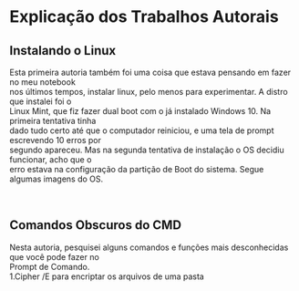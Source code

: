 <h1>Explicação dos Trabalhos Autorais</h1>
<h2>Instalando o Linux</h2>
<p>Esta primeira autoria também foi uma coisa que estava pensando em fazer no meu notebook<br>nos últimos tempos, instalar linux, pelo menos para experimentar. A distro que instalei foi o<br>Linux Mint, que fiz fazer dual boot com o já instalado Windows 10. Na primeira tentativa tinha<br>dado tudo certo até que o computador reiniciou, e uma tela de prompt escrevendo 10 erros por<br>segundo apareceu. Mas na segunda tentativa de instalação o OS decidiu funcionar, acho que o<br>erro estava na configuração da partição de Boot do sistema. Segue algumas imagens do OS.</p><br>
<h2>Comandos Obscuros do CMD</h2>
<p>Nesta autoria, pesquisei alguns comandos e funções mais desconhecidas que você pode fazer no<br>Prompt de Comando.<br>1.Cipher /E para encriptar os arquivos de uma pasta
